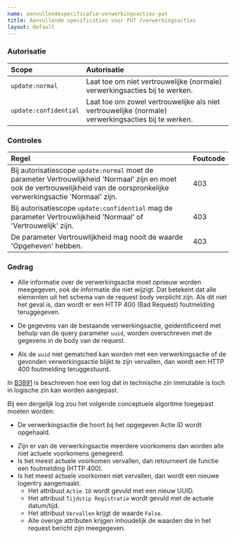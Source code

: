 ```yaml
---
name: aanvullendespecificatie-verwerkingsacties-put
title: Aanvullende specificaties voor PUT /verwerkingsacties
layout: default
---
```


### Autorisatie

| Scope | Autorisatie | 
| :---- | :---- |
| `update:normal` | Laat toe om niet vertrouwelijke (normale) verwerkingsacties bij te werken. 
| `update:confidential` | Laat toe om zowel vertrouwelijke als niet vertrouwelijke (normale) verwerkingsacties bij te werken.


### Controles

| Regel | Foutcode |
| :---- | :---- |
| Bij autorisatiescope `update:normal` moet de parameter Vertrouwlijkheid 'Normaal' zijn en moet ook de vertrouwelijkheid van de oorspronkelijke verwerkingsactie 'Normaal' zijn. | 403 |
| Bij autorisatiescope `update:confidential` mag de parameter Vertrouwlijkheid 'Normaal' of 'Vertrouwelijk' zijn. | 403 |
| De parameter Vertrouwlijkheid mag nooit de waarde 'Opgeheven' hebben. | 403 |


### Gedrag

* Alle informatie over de verwerkingsactie moet opnieuw worden meegegeven, ook de informatie die niet wijzigt. Dat betekent dat alle elementen uit het schema van de request body verplicht zijn. Als dit niet het geval is, dan wordt er een HTTP 400 (Bad Request) foutmelding teruggegeven. 

* De gegevens van de bestaande verwerkingsactie, geïdentificeerd met behulp van de query parameter `uuid`, worden overschreven met de gegevens in de body van de request.

* Als de `uuid` niet gematched kan worden met een verwerkingsactie of de gevonden verwerkingsactie blijkt te zijn vervallen, dan wordt een HTTP 400 foutmelding teruggestuurd.
<!--
Moeten alle elementen verplicht meegegeven worden bij de PUT operatie? Zeggen de design rules hier iets over?
In de OAS staat de parameter uuid, maar dit moet eigenlijk actieId, of nog beter verwerkingsactieId heten of alleen id?
Of toch beter uuid maar dan actieId in response hernoemen naar uuid voor consistentie.
-->
In [B3891](../achtergronddocumentatie/ontwerp/artefacten/3891.md) is beschreven hoe een log dat in technische zin immutable is toch in logische zin kan worden aangepast.

Bij een dergelijk log zou het volgende conceptuele algoritme toegepast moeten worden:
* De verwerkingsactie die hoort bij het opgegeven Actie ID wordt opgehaald.
<!---
Moet Actie Id niet Verwerkingsactie ID heten en ook in OAS verwerkingsactieId of zelfs liever id? 
In de OAS moet de zoekparameter uuid hermoemd worden in verwerkingsactieId.
--->
* Zijn er van de verwerkingsactie meerdere voorkomens dan worden alle niet actuele voorkomens genegeerd.
* Is het meest actuele voorkomen vervallen, dan retourneert de functie een foutmelding (HTTP 400).
* Is het meest actuele voorkomen niet vervallen, dan wordt een nieuwe logentry aangemaakt.
    * Het attribuut `Actie ID` wordt gevuld met een nieuw UUID.
    * Het attribuut `Tijdstip Registratie` wordt gevuld met de actuele datum/tijd.
    * Het attribuut `Vervallen` krijgt de waarde `False`.
    * Alle overige attributen krijgen inhoudelijk de waarden die in het request bericht zijn meegegeven.
